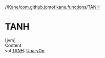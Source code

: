 //[Kane](../index.md)/[com.github.jomof.kane.functions](index.md)/[TANH](-t-a-n-h.md)



# TANH  
[jvm]  
Content  
val [TANH](-t-a-n-h.md): [UnaryOp](../com.github.jomof.kane.impl/-unary-op/index.md)  



